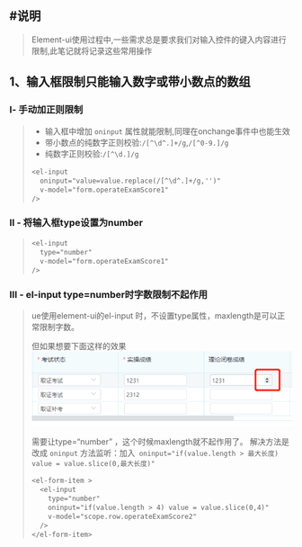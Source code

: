 ## #说明

>Element-ui使用过程中,一些需求总是要求我们对输入控件的键入内容进行限制,此笔记就将记录这些常用操作

## 1、输入框限制只能输入数字或带小数点的数组

### Ⅰ- 手动加正则限制

>* 输入框中增加 `oninput` 属性就能限制,同理在onchange事件中也能生效
>* 带小数点的纯数字正则校验:`/[^\d^.]+/g`,`/[^0-9.]/g`
>* 纯数字正则校验:`/[^\d.]/g`
>
>```vue
><el-input
>   oninput="value=value.replace(/[^\d^.]+/g,'')"
>   v-model="form.operateExamScore1"
> />
>```

### Ⅱ - 将输入框type设置为number

>```vue
><el-input
>   type="number"
>   v-model="form.operateExamScore1"
> />
>```
>

### Ⅲ - el-input type=number时字数限制不起作用

>ue使用element-ui的el-input 时，不设置type属性，maxlength是可以正常限制字数。
>
>但如果想要下面这样的效果![image-20220118182631777](ElementUI使用笔记的图片/image-20220118182631777.png) 
>
>需要让type=“number” ，这个时候maxlength就不起作用了。
>解决方法是改成 `oninput` 方法监听：加入` oninput="if(value.length > 最大长度) value = value.slice(0,最大长度)"`
>
>```vue
><el-form-item >
>   <el-input
>     type="number"
>     oninput="if(value.length > 4) value = value.slice(0,4)"
>     v-model="scope.row.operateExamScore2"
>   />
> </el-form-item>
>```
>
>
